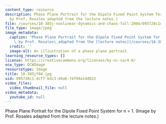 ```yaml
---
content_type: resource
description: Phase Plane Portrait for the Dipole Fixed Point System for n = 1. (Image
  by Prof. Rosales adapted from the lecture notes.)
file: /courses/18-385j-nonlinear-dynamics-and-chaos-fall-2004/095728c1dcf7bdc3d4a674f09a14d823_18-385jf04.jpg
file_type: image/jpeg
image_metadata:
  caption: "Phase Plane Portrait for the Dipole Fixed Point System for n = 1. (Image\
    \ by Prof. Rosales\_adapted from the [lecture notes](/courses/18-385j-nonlinear-dynamics-and-chaos-fall-2004/pages/lecture-notes).)"
  credit: ''
  image-alt: An illiustration of a phase plane portrait.
learning_resource_types: []
license: https://creativecommons.org/licenses/by-nc-sa/4.0/
ocw_type: OCWImage
resourcetype: Image
title: 18-385jf04.jpg
uid: 095728c1-dcf7-bdc3-d4a6-74f09a14d823
video_files:
  video_thumbnail_file: null
video_metadata:
  youtube_id: null
---
```

Phase Plane Portrait for the Dipole Fixed Point System for n = 1. (Image by Prof. Rosales adapted from the lecture notes.)